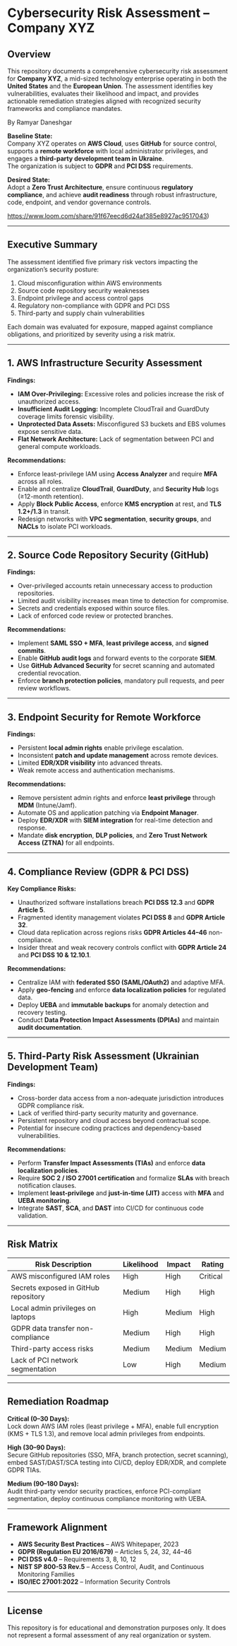 
# Cybersecurity Risk Assessment – Company XYZ

## Overview
This repository documents a comprehensive cybersecurity risk assessment for **Company XYZ**, a mid-sized technology enterprise operating in both the **United States** and the **European Union**. The assessment identifies key vulnerabilities, evaluates their likelihood and impact, and provides actionable remediation strategies aligned with recognized security frameworks and compliance mandates.

By Ramyar Daneshgar

**Baseline State:**  
Company XYZ operates on **AWS Cloud**, uses **GitHub** for source control, supports a **remote workforce** with local administrator privileges, and engages a **third-party development team in Ukraine**.  
The organization is subject to **GDPR** and **PCI DSS** requirements.

**Desired State:**  
Adopt a **Zero Trust Architecture**, ensure continuous **regulatory compliance**, and achieve **audit readiness** through robust infrastructure, code, endpoint, and vendor governance controls.

https://www.loom.com/share/91f67eecd6d24af385e8927ac9517043)

---

## Executive Summary
The assessment identified five primary risk vectors impacting the organization’s security posture:

1. Cloud misconfiguration within AWS environments  
2. Source code repository security weaknesses  
3. Endpoint privilege and access control gaps  
4. Regulatory non-compliance with GDPR and PCI DSS  
5. Third-party and supply chain vulnerabilities  

Each domain was evaluated for exposure, mapped against compliance obligations, and prioritized by severity using a risk matrix.

---

## 1. AWS Infrastructure Security Assessment
**Findings:**
- **IAM Over-Privileging:** Excessive roles and policies increase the risk of unauthorized access.  
- **Insufficient Audit Logging:** Incomplete CloudTrail and GuardDuty coverage limits forensic visibility.  
- **Unprotected Data Assets:** Misconfigured S3 buckets and EBS volumes expose sensitive data.  
- **Flat Network Architecture:** Lack of segmentation between PCI and general compute workloads.  

**Recommendations:**
- Enforce least-privilege IAM using **Access Analyzer** and require **MFA** across all roles.  
- Enable and centralize **CloudTrail**, **GuardDuty**, and **Security Hub** logs (≥12-month retention).  
- Apply **Block Public Access**, enforce **KMS encryption** at rest, and **TLS 1.2+/1.3** in transit.  
- Redesign networks with **VPC segmentation**, **security groups**, and **NACLs** to isolate PCI workloads.  

---

## 2. Source Code Repository Security (GitHub)
**Findings:**
- Over-privileged accounts retain unnecessary access to production repositories.  
- Limited audit visibility increases mean time to detection for compromise.  
- Secrets and credentials exposed within source files.  
- Lack of enforced code review or protected branches.  

**Recommendations:**
- Implement **SAML SSO + MFA**, **least privilege access**, and **signed commits**.  
- Enable **GitHub audit logs** and forward events to the corporate **SIEM**.  
- Use **GitHub Advanced Security** for secret scanning and automated credential revocation.  
- Enforce **branch protection policies**, mandatory pull requests, and peer review workflows.  

---

## 3. Endpoint Security for Remote Workforce
**Findings:**
- Persistent **local admin rights** enable privilege escalation.  
- Inconsistent **patch and update management** across remote devices.  
- Limited **EDR/XDR visibility** into advanced threats.  
- Weak remote access and authentication mechanisms.  

**Recommendations:**
- Remove persistent admin rights and enforce **least privilege** through **MDM** (Intune/Jamf).  
- Automate OS and application patching via **Endpoint Manager**.  
- Deploy **EDR/XDR** with **SIEM integration** for real-time detection and response.  
- Mandate **disk encryption**, **DLP policies**, and **Zero Trust Network Access (ZTNA)** for all endpoints.  

---

## 4. Compliance Review (GDPR & PCI DSS)
**Key Compliance Risks:**
- Unauthorized software installations breach **PCI DSS 12.3** and **GDPR Article 5**.  
- Fragmented identity management violates **PCI DSS 8** and **GDPR Article 32**.  
- Cloud data replication across regions risks **GDPR Articles 44–46** non-compliance.  
- Insider threat and weak recovery controls conflict with **GDPR Article 24** and **PCI DSS 10 & 12.10.1**.  

**Recommendations:**
- Centralize IAM with **federated SSO (SAML/OAuth2)** and adaptive MFA.  
- Apply **geo-fencing** and enforce **data localization policies** for regulated data.  
- Deploy **UEBA** and **immutable backups** for anomaly detection and recovery testing.  
- Conduct **Data Protection Impact Assessments (DPIAs)** and maintain **audit documentation**.  

---

## 5. Third-Party Risk Assessment (Ukrainian Development Team)
**Findings:**
- Cross-border data access from a non-adequate jurisdiction introduces GDPR compliance risk.  
- Lack of verified third-party security maturity and governance.  
- Persistent repository and cloud access beyond contractual scope.  
- Potential for insecure coding practices and dependency-based vulnerabilities.  

**Recommendations:**
- Perform **Transfer Impact Assessments (TIAs)** and enforce **data localization policies**.  
- Require **SOC 2 / ISO 27001 certification** and formalize **SLAs** with breach notification clauses.  
- Implement **least-privilege** and **just-in-time (JIT)** access with **MFA** and **UEBA monitoring**.  
- Integrate **SAST**, **SCA**, and **DAST** into CI/CD for continuous code validation.  

---

## Risk Matrix

| Risk Description | Likelihood | Impact | Rating |
|------------------|-------------|---------|---------|
| AWS misconfigured IAM roles | High | High | Critical |
| Secrets exposed in GitHub repository | Medium | High | High |
| Local admin privileges on laptops | High | Medium | High |
| GDPR data transfer non-compliance | Medium | High | High |
| Third-party access risks | Medium | Medium | Medium |
| Lack of PCI network segmentation | Low | High | Medium |

---

## Remediation Roadmap

**Critical (0–30 Days):**  
Lock down AWS IAM roles (least privilege + MFA), enable full encryption (KMS + TLS 1.3), and remove local admin privileges from endpoints.

**High (30–90 Days):**  
Secure GitHub repositories (SSO, MFA, branch protection, secret scanning), embed SAST/DAST/SCA testing into CI/CD, deploy EDR/XDR, and complete GDPR TIAs.

**Medium (90–180 Days):**  
Audit third-party vendor security practices, enforce PCI-compliant segmentation, deploy continuous compliance monitoring with UEBA.

---

## Framework Alignment
- **AWS Security Best Practices** – AWS Whitepaper, 2023  
- **GDPR (Regulation EU 2016/679)** – Articles 5, 24, 32, 44–46  
- **PCI DSS v4.0** – Requirements 3, 8, 10, 12  
- **NIST SP 800-53 Rev.5** – Access Control, Audit, and Continuous Monitoring Families  
- **ISO/IEC 27001:2022** – Information Security Controls  

---

## License
This repository is for educational and demonstration purposes only. It does not represent a formal assessment of any real organization or system.

